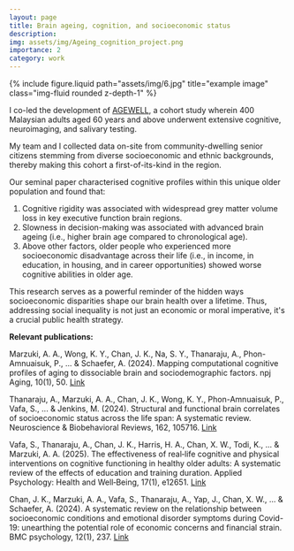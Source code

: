 ```yaml
---
layout: page
title: Brain ageing, cognition, and socioeconomic status
description: 
img: assets/img/Ageing_cognition_project.png
importance: 2
category: work
---
```

{% include figure.liquid path="assets/img/6.jpg" title="example image" class="img-fluid rounded z-depth-1" %}

I co-led the development of <a href="https://www.researchgate.net/publication/366364517_AGEWELL_Investigating_the_predictors_of_healthy_neurocognitive_ageing_in_a_socioeconomically_and_ethnically_diverse_Malaysian_cohort?channel=doi&linkId=639d2fc3095a6a7774373d0e&showFulltext=true ">AGEWELL</a>, a cohort study wherein 400 Malaysian adults aged 60 years and above underwent extensive cognitive, neuroimaging, and salivary testing.  

My team and I collected data on-site from community-dwelling senior citizens stemming from diverse socioeconomic and ethnic backgrounds, thereby making this cohort a first-of-its-kind in the region.

Our seminal paper characterised cognitive profiles within this unique older population and found that:

<ol>
  <li>Cognitive rigidity was associated with widespread grey matter volume loss in key executive function brain regions.</li>
  <li>Slowness in decision-making was associated with advanced brain ageing (i.e., higher brain age compared to chronological age).</li>
  <li>Above other factors, older people who experienced more socioeconomic disadvantage across their life (i.e., in income, in education, in housing, and in career opportunities) showed worse cognitive abilities in older age.</li>
</ol>

This research serves as a powerful reminder of the hidden ways socioeconomic disparities shape our brain health over a lifetime. Thus, addressing social inequality is not just an economic or moral imperative, it's a crucial public health strategy.

<b>Relevant publications:</b>

Marzuki, A. A., Wong, K. Y., Chan, J. K., Na, S. Y., Thanaraju, A., Phon-Amnuaisuk, P., ... & Schaefer, A. (2024). Mapping computational cognitive profiles of aging to dissociable brain and sociodemographic factors. npj Aging, 10(1), 50. <a href="https://www.nature.com/articles/s41514-024-00171-3">Link</a>

Thanaraju, A., Marzuki, A. A., Chan, J. K., Wong, K. Y., Phon-Amnuaisuk, P., Vafa, S., ... & Jenkins, M. (2024). Structural and functional brain correlates of socioeconomic status across the life span: A systematic review. Neuroscience & Biobehavioral Reviews, 162, 105716. <a href="https://www.sciencedirect.com/science/article/abs/pii/S0149763424001854">Link</a>

Vafa, S., Thanaraju, A., Chan, J. K., Harris, H. A., Chan, X. W., Todi, K., ... & Marzuki, A. A. (2025). The effectiveness of real‐life cognitive and physical interventions on cognitive functioning in healthy older adults: A systematic review of the effects of education and training duration. Applied Psychology: Health and Well‐Being, 17(1), e12651. <a href="https://iaap-journals.onlinelibrary.wiley.com/doi/abs/10.1111/aphw.12651?casa_token=4OvSEITaADkAAAAA:o_NoupPVt_-phbxrC-IfCAZAOMSxBj1dTIMAyb_ZNML1bYD3oC02zYngOy6LgTXSMrqixVnBQm84">Link</a>

Chan, J. K., Marzuki, A. A., Vafa, S., Thanaraju, A., Yap, J., Chan, X. W., ... & Schaefer, A. (2024). A systematic review on the relationship between socioeconomic conditions and emotional disorder symptoms during Covid-19: unearthing the potential role of economic concerns and financial strain. BMC psychology, 12(1), 237. <a href="https://link.springer.com/article/10.1186/s40359-024-01715-8">Link</a>
